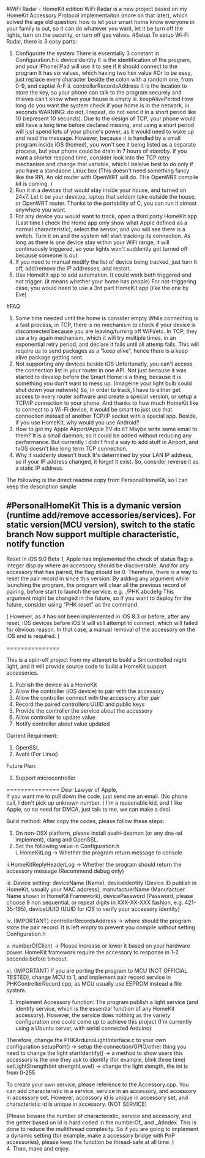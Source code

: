 #WiFi Radar - HomeKit edition
WiFi Radar is a new project based on my HomeKit Accessory Protocol implementaiton (more on that later), which solved the age old question: how to let your smart home know everyone in your family is out, so it can do whatever you want, let it be turn off the lights, turn on the security, or turn off gas valves. 
#Setup
To setup Wi-Fi Radar, there is 3 easy parts:
1. Configurate the system
There is essentially 3 constant in Configuration.h
    i. deviceIdentity
        It is the identification of the program, and your iPhone/iPad will use it to see if it should connect to the program
        It has six values, which having two hex value
        #Or to be easy, just replace every character beside the colon with a random one, from 0-9, and captial A-F
    ii. controllerRecordsAddress
        It is the location to store the key, so your phone can talk to the program securely and thieves can't know when your house is empty
    iii. keepAlivePeriod
        How long do you want the system check if your home is in the network, in seconds 
        WARNING: do not, I repeat, do not send it in a short period like 10 (represent 10 seconds). Due to the design of TCP, your phone would still have a long time before declared missing, and using a short period will just spend lots of your phone's power, as it would need to wake up and read the message. However, because it is handled by a small program inside iOS (homed), you won't see it being listed as a separate process, but your phone could be drain in 7 hours of standby. 
        If you want a shorter respond time, consider look into the TCP retry mechanism and change that variable, which I beleive best to do only if you have a standaone Linux box (This doesn't need something fancy like the RPi. An old router with OpenWRT will do. THe OpenWRT compile kit is coming. )
2. Run it in a devices that would stay inside your house, and turned on 24x7. Let it be your desktop, laptop that seldom take outside the house, or OpenWRT router. Thanks to the portability of C, you can run it almost anywhere you want.  
3. For any device you would want to track, open a third party HomeKit app (Last time I check the Home app only show what Apple defined as a normal characteristic), select the sensor, and you will see there is a switch. Turn it on and the system will start tracking its connection. As long as there is one device stay within your WiFi range, it will continuously triggered, so your lights won't suddently got turned off because someone is out.
4. If you need to manual modify the list of device being tracked, just turn it off, add/remove the IP addresses, and restart. 
5. Use HomeKit app to add automation. It could work both triggered and not trigger. (it means whether your home has people) For not-triggering case, you would need to use a 3rd part HomeKit app (like the one by Eve)


#FAQ
1. Some time needed until the home is consider empty
    While connecting is a fast process, in TCP, there is no mechanism to check if your device is disconnected because you are leaving/turning off WiFi/etc. In TCP, they use a try again mechanism, which it will try multiple times, in an exponential retry period, and declare it fails until all attemp fails. This will require us to send packages as a "keep alive", hence there is a keep alive package getting sent. 
2. Not supporting any devices beside iOS
    Unfortunatly, you can't access the connection list in your router in one API. Not just because it was started to develop before the Smart Home is a thing, because it is something you don't want to mess up. (Imageine your light bulb could shut down your network)
    So, in order to track, I have to either get access to every router software and create a special version, or setup a TCP/IP connection to your phone. And thanks to how much HomeKit like to connect to a Wi-Fi device, it would be smart to just use that connection instead of another TCP/IP socket with a special app. 
    Beside, if you use HomeKit, why would you use Android? 
3. How to get my Apple Airport/Apple TV do it?
    Maybe write some email to them? It is a small daemon, so it could be added without reducing any performance. But currently I didn't find a way to add stuff in Airport, and tvOS doesn't like long term TCP connection.
4. Why it suddenly doesn't track
    It's determined by your LAN IP address, so if your IP address changed, it forget it exist. So, consider reverse it as a static IP address. 


The following is the direct readme copy from PersonalHomeKit, so I can keep the description simple

#PersonalHomeKit
This is a dymanic version (runtime add/remove accessories/services). For static version(MCU version), switch to the static branch
Now support multiple characteristic, notify function
---------------
Reset
In iOS 9.0 Beta 1, Apple has implemented the check of status flag: a integer display where an accessory should be discoverable. And for any accessory that has paired, the flag should be 0. 
Therefore, there is a way to reset the pair record in since this version: 
By adding any argument while launching the program, the program will clear all the previous record of pairing, before start to launch the service. 
e.g. ./PHK abcdefg
This argument might be changed in the future, so if you want to deploy for the future, consider using "PHK reset" as the command. 

(
However, as it has not been implemented in iOS 8.3 or before, after any reset, iOS devices before iOS 9 will still attempt to connect, which will failed for obvious reason. 
In that case, a manual removal of the accessory on the iOS end is required. 
)



===============

This is a spin-off project from my attempt to build a Siri controlled night light, and it will provide source code to build a HomeKit support accessories.


1. Publish the device as a HomeKit
2. Allow the controller (iOS device) to pair with the accessory
3. Allow the controller connect with the accessory after pair
4. Record the paired controllers UUID and public keys
5. Provide the controller the service about the accessory
6. Allow controller to update value
7. Notify controller about value updated

Current Requirment:
1. OpenSSL
2. Avahi (For Linux)

Future Plan:
1. Support microcontroller



===============
Dear Lawyer of Apple, <br>
If you want me to pull down the code, just send me an email. (No phone call, I don't pick up unknown number. ) I'm a reasonable kid, and I like Apple, so no need for DMCA, just talk to me, we can make a deal.

Build method:
After copy the codes, please follow these steps:

1. On non-OSX platform, please install avahi-deamon (or any dns-sd implement), clang and OpenSSL.
2. Set the following value in Configuration.h<br>
  i. HomeKitLog -> Whether the program return message to console<br>

  ii.HomeKitReplyHeaderLog -> Whether the program should return the accessory message (Recommend debug only)<br>

  iii. Device setting: deviceName (Name), deviceIdentity (Device ID publish in HomeKit, usually your MAC address), manufactuerName (Manufactuer Name shown in HomeKit Framework), devicePassword (Password, please choose 9 non sequential, or repeat digits in XXX-XX-XXX fashion, e.g. 421-35-195), deviceUUID (UUID for iOS to verify your accessory identity)<br>

  iv. (IMPORTANT) controllerRecordsAddress -> where should the program store the pair record. It is left empty to prevent you compile without setting Configuration.h<br>

  v. numberOfClient -> Please increase or lower it based on your hardware power. HomeKit framework require the accessory to response in 1-2 seconds before timeout. <br>

  vi. (IMPORTANT) If you are porting the program to MCU (NOT OFFICIAL TESTED), change MCU to 1, and implement pair record service in PHKControllerRecord.cpp, as MCU usually use EEPROM instead a file system. <br>

3. Implement Accessory function:
  The program publish a light service (and identify service, which is the essential function of any HomeKit accessory). However, the service does nothing as the variety configuration one could come up to achieve this project (I'm currently using a Ubuntu server, with serial connected Arduino)<br>

  Therefore, change the PHKArduinoLightInterface.c to your own configuration
    setupPort() -> setup the connection/GPIO/other thing you need to change the light
    startIdentify() -> a method to show users this accessory is the one they ask to identify (for example, blink three time)
    setLightStrength(int strengthLevel) -> change the light stength, the int is from 0-255
<br>

To create your own service, please reference to the Accessory.cpp. You can add characteristic in a service, service in an accessory, and accessory in accessory set. However, accessory id is unique in accessory set, and characteristic id is unique in accessory. (NOT SERVICE)<br>

(Please beware the number of characteristic, service and accessory, and the getter based on id is hard coded in the numberOf_ and _AtIndex. This is done to reduce the multithread complexity. So if you are going to implement a dynamic setting (for example, make a accessory bridge with PnP accessories), please keep the function be thread-safe at all time. )
<br>
4. Then, make and enjoy.
<br>
